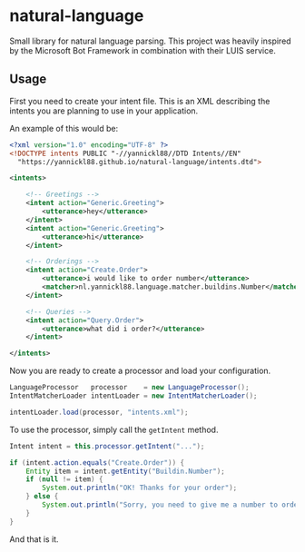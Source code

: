 # natural-language
Small library for natural language parsing. This project was heavily inspired by the Microsoft Bot Framework in combination with their LUIS service.

## Usage
First you need to create your intent file. This is an XML describing the intents you are planning to use in your application.

An example of this would be:
```xml
<?xml version="1.0" encoding="UTF-8" ?>
<!DOCTYPE intents PUBLIC "-//yannickl88//DTD Intents//EN"
  "https://yannickl88.github.io/natural-language/intents.dtd">

<intents>

    <!-- Greetings -->
    <intent action="Generic.Greeting">
        <utterance>hey</utterance>
    </intent>
    <intent action="Generic.Greeting">
        <utterance>hi</utterance>
    </intent>

    <!-- Orderings -->
    <intent action="Create.Order">
        <utterance>i would like to order number</utterance>
        <matcher>nl.yannickl88.language.matcher.buildins.Number</matcher>
    </intent>

    <!-- Queries -->
    <intent action="Query.Order">
        <utterance>what did i order?</utterance>
    </intent>

</intents>
```

Now you are ready to create a processor and load your configuration.

```java
LanguageProcessor   processor    = new LanguageProcessor();
IntentMatcherLoader intentLoader = new IntentMatcherLoader();

intentLoader.load(processor, "intents.xml");
```

To use the processor, simply call the `getIntent` method.
```java
Intent intent = this.processor.getIntent("...");

if (intent.action.equals("Create.Order")) {
    Entity item = intent.getEntity("Buildin.Number");
    if (null != item) {
        System.out.println("OK! Thanks for your order");
    } else {
        System.out.println("Sorry, you need to give me a number to order.");
    }
}
```

And that is it.